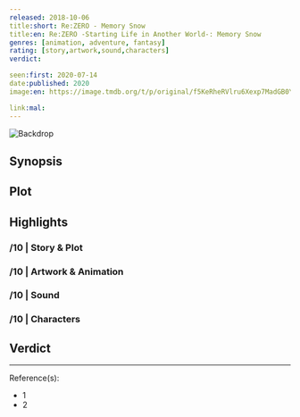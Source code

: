 ```yaml
---
released: 2018-10-06
title:short: Re:ZERO - Memory Snow
title:en: Re:ZERO -Starting Life in Another World-: Memory Snow
genres: [animation, adventure, fantasy]
rating: [story,artwork,sound,characters]
verdict:

seen:first: 2020-07-14
date:published: 2020
image:en: https://image.tmdb.org/t/p/original/f5KeRheRVlru6Xexp7MadGB0YEd.jpg

link:mal:
---
```


![Backdrop]()

## Synopsis

## Plot

## Highlights

### /10 | Story & Plot

### /10 | Artwork & Animation

### /10 | Sound

### /10 | Characters

## Verdict

<!-- SPOILERS -->

<!-- CLOSING -->

---
Reference(s):

- 1
- 2
